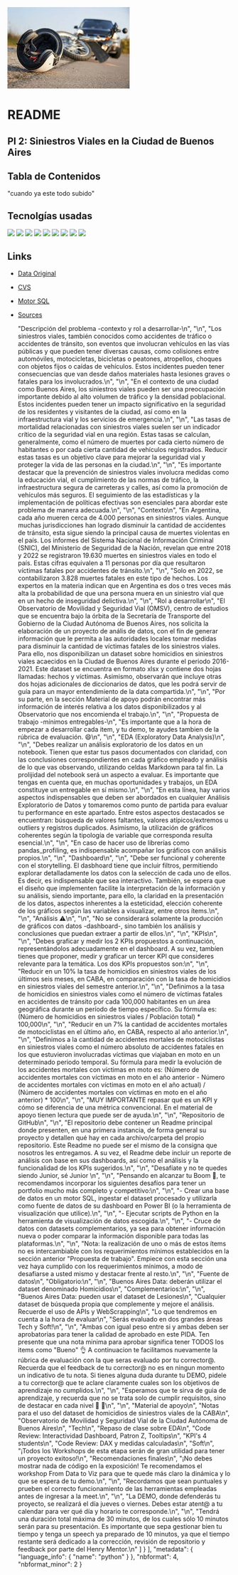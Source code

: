 ![img siniestros viales](Sources/casco.jpg)

# README

## PI 2: Siniestros Viales en la Ciudad de Buenos Aires

## **Tabla de Contenidos**

  "cuando ya este todo subido" 


## **Tecnolgías usadas**

![](https://img.shields.io/static/v1?label=Python&message=3.11.6&color=brightgreen)
![](https://img.shields.io/static/v1?label=Pandas&message=2.0.3&color=brightorange)
![](https://img.shields.io/static/v1?label=Matplotlib&message=3.7.2&color=blue)
![](https://img.shields.io/static/v1?label=Seaborn&message=0.12.2&color=lightgreen)
![](https://img.shields.io/static/v1?label=Power+BI&message=Desktop&color=red)
![](https://img.shields.io/static/v1?label=VisualStudioCode&message=Desktop&color=yellow)
![](https://img.shields.io/static/v1?label=Jupyter&message=2.0.3&color=pink)
![](https://img.shields.io/static/v1?label=Git&message=2.0.3&color=lightblue)
![](https://img.shields.io/static/v1?label=Numpy&message=2.0.3&color=purple)


## **Links**
- [Data Original](./DataOriginal/)
- [CVS](./CSV/)
- [Motor SQL](./MotorSQL/)
- [Sources](./Sources/)

  
    "Descripción del problema -contexto y rol a desarrollar-\n",
    "\n",
    "Los siniestros viales, también conocidos como accidentes de tráfico o accidentes de tránsito, son eventos que involucran vehículos en las vías públicas y que pueden tener diversas causas, como colisiones entre automóviles, motocicletas, bicicletas o peatones, atropellos, choques con objetos fijos o caídas de vehículos. Estos incidentes pueden tener consecuencias que van desde daños materiales hasta lesiones graves o fatales para los involucrados.\n",
    "\n",
    "En el contexto de una ciudad como Buenos Aires, los siniestros viales pueden ser una preocupación importante debido al alto volumen de tráfico y la densidad poblacional. Estos incidentes pueden tener un impacto significativo en la seguridad de los residentes y visitantes de la ciudad, así como en la infraestructura vial y los servicios de emergencia.\n",
    "\n",
    "Las tasas de mortalidad relacionadas con siniestros viales suelen ser un indicador crítico de la seguridad vial en una región. Estas tasas se calculan, generalmente, como el número de muertes por cada cierto número de habitantes o por cada cierta cantidad de vehículos registrados. Reducir estas tasas es un objetivo clave para mejorar la seguridad vial y proteger la vida de las personas en la ciudad.\n",
    "\n",
    "Es importante destacar que la prevención de siniestros viales involucra medidas como la educación vial, el cumplimiento de las normas de tráfico, la infraestructura segura de carreteras y calles, así como la promoción de vehículos más seguros. El seguimiento de las estadísticas y la implementación de políticas efectivas son esenciales para abordar este problema de manera adecuada.\n",
    "\n",
    "Contexto\n",
    "En Argentina, cada año mueren cerca de 4.000 personas en siniestros viales. Aunque muchas jurisdicciones han logrado disminuir la cantidad de accidentes de tránsito, esta sigue siendo la principal causa de muertes violentas en el país. Los informes del Sistema Nacional de Información Criminal (SNIC), del Ministerio de Seguridad de la Nación, revelan que entre 2018 y 2022 se registraron 19.630 muertes en siniestros viales en todo el país. Estas cifras equivalen a 11 personas por día que resultaron víctimas fatales por accidentes de tránsito.\n",
    "\n",
    "Solo en 2022, se contabilizaron 3.828 muertes fatales en este tipo de hechos. Los expertos en la materia indican que en Argentina es dos o tres veces más alta la probabilidad de que una persona muera en un siniestro vial que en un hecho de inseguridad delictiva.\n",
    "\n",
    "Rol a desarrollar\n",
    "El Observatorio de Movilidad y Seguridad Vial (OMSV), centro de estudios que se encuentra bajo la órbita de la Secretaría de Transporte del Gobierno de la Ciudad Autónoma de Buenos Aires, nos solicita la elaboración de un proyecto de anális de datos, con el fin de generar información que le permita a las autoridades locales tomar medidas para disminuir la cantidad de víctimas fatales de los siniestros viales. Para ello, nos disponibilizan un dataset sobre homicidios en siniestros viales acaecidos en la Ciudad de Buenos Aires durante el periodo 2016-2021. Este dataset se encuentra en formato xlsx y contiene dos hojas llamadas: hechos y víctimas. Asimismo, observarán que incluye otras dos hojas adicionales de diccionarios de datos, que les podrá servir de guía para un mayor entendimiento de la data compartida.\n",
    "\n",
    "Por su parte, en la sección Material de apoyo podrán encontrar más información de interés relativa a los datos disponibilizados y al Observatorio que nos encomienda el trabajo.\n",
    "\n",
    "Propuesta de trabajo -mínimos entregables-\n",
    "Es importante que a la hora de empezar a desarrollar cada item, y tu demo, te ayudes tambien de la rúbrica de evaluación. 😄\n",
    "\n",
    "EDA (Exploratory Data Analysis)\n",
    "\n",
    "Debes realizar un análisis exploratorio de los datos en un notebook. Tienen que estar tus pasos documentados con claridad, con las conclusiones correspondientes en cada gráfico empleado y análisis de lo que vas observando, utilizando celdas Markdown para tal fin. La prolijidad del notebook será un aspecto a evaluar. Es importante que tengas en cuenta que, en muchas oportunidades y trabajos, un EDA constituye un entregable en sí mismo.\n",
    "\n",
    "En esta línea, hay varios aspectos indispensables que deben ser abordados en cualquier Análisis Exploratorio de Datos y tomaremos como punto de partida para evaluar tu performance en este apartado. Entre estos aspectos destacados se encuentran: búsqueda de valores faltantes, valores atípicos/extremos u outliers y registros duplicados. Asimismo, la utilización de gráficos coherentes según la tipología de variable que corresponda resulta esencial.\n",
    "\n",
    "En caso de hacer uso de librerías como pandas_profiling, es indispensable acompañar los gráficos con análisis propios.\n",
    "\n",
    "Dashboard\n",
    "\n",
    "Debe ser funcional y coherente con el storytelling. El dasbhoard tiene que incluir filtros, permitiendo explorar detalladamente los datos con la selección de cada uno de ellos. Es decir, es indispensable que sea interactivo. También, se espera que el diseño que implementen facilite la interpretación de la información y su análisis, siendo importante, para ello, la claridad en la presentación de los datos, aspectos inherentes a la esteticidad, elección coherente de los gráficos según las variables a visualizar, entre otros ítems.\n",
    "\n",
    "Análisis ⚠️\n",
    "\n",
    "No se considerará solamente la producción de gráficos con datos -dashboard-, sino también los análisis y conclusiones que puedan extraer a partir de ellos.\n",
    "\n",
    "KPIs\n",
    "\n",
    "Debes graficar y medir los 2 KPIs propuestos a continuación, representándolos adecuadamente en el dashboard. A su vez, tambíen tienes que proponer, medir y graficar un tercer KPI que consideres relevante para la temática. Los dos KPIs propuestos son:\n",
    "\n",
    "Reducir en un 10% la tasa de homicidios en siniestros viales de los últimos seis meses, en CABA, en comparación con la tasa de homicidios en siniestros viales del semestre anterior.\n",
    "\n",
    "Definimos a la tasa de homicidios en siniestros viales como el número de víctimas fatales en accidentes de tránsito por cada 100,000 habitantes en un área geográfica durante un período de tiempo específico. Su fórmula es: (Número de homicidios en siniestros viales / Población total) * 100,000\n",
    "\n",
    "Reducir en un 7% la cantidad de accidentes mortales de motociclistas en el último año, en CABA, respecto al año anterior.\n",
    "\n",
    "Definimos a la cantidad de accidentes mortales de motociclistas en siniestros viales como el número absoluto de accidentes fatales en los que estuvieron involucradas víctimas que viajaban en moto en un determinado periodo temporal. Su fórmula para medir la evolución de los accidentes mortales con víctimas en moto es: (Número de accidentes mortales con víctimas en moto en el año anterior - Número de accidentes mortales con víctimas en moto en el año actual) / (Número de accidentes mortales con víctimas en moto en el año anterior) * 100\n",
    "\n",
    "MUY IMPORTANTE repasar qué es un KPI y cómo se diferencia de una métrica convencional. En el material de apoyo tienen lectura que puede ser de ayuda.\n",
    "\n",
    "Repositorio de GitHub\n",
    "\n",
    "El repositorio debe contener un Readme principal donde presenten, en una primera instancia, de forma general su proyecto y detallen qué hay en cada archivo/carpeta del propio repositorio. Este Readme no puede ser el mismo de la consigna que nosotros les entregamos. A su vez, el Readme debe incluir un reporte de análisis con base en sus dashboards, así como el análisis y la funcionalidad de los KPIs sugeridos.\n",
    "\n",
    "Desafíate y no te quedes siendo Junior, sé Junior \n",
    "\n",
    "Pensando en alcanzar tu Boom 🚀, te recomendamos incorporar los siguientes desafíos para tener un portfolio mucho más completo y competitivo:\n",
    "\n",
    "- Crear una base de datos en un motor SQL, ingestar el dataset procesado y utilizarla como fuente de datos de su dashboard en Power BI (o la herramienta de visualización que utilice).\n",
    "\n",
    "- Ejecutar scripts de Python en la herramienta de visualización de datos escogida.\n",
    "\n",
    "- Cruce de datos con datasets complementarios, ya sea para obtener información nueva o poder comparar la información disponible para todas las plataformas.\n",
    "\n",
    "Nota: la realización de uno o más de estos ítems no es intercambiable con los requerimientos mínimos establecidos en la sección anterior \"Propuesta de trabajo\". Empiece con esta sección una vez haya cumplido con los requerimientos mínimos, a modo de desafiarse a usted mismo y destacar frente al resto.\n",
    "\n",
    "Fuente de datos\n",
    "Obligatorio:\n",
    "\n",
    "Buenos Aires Data: deberán utilizar el dataset denominado Homicidios\n",
    "Complementarios:\n",
    "\n",
    "Buenos Aires Data: pueden usar el dataset de Lesiones\n",
    "Cualquier dataset de búsqueda propia que complemente y mejore el análisis. Recuerde el uso de APIs y WebScrapping\n",
    "Lo que tendremos en cuenta a la hora de evaluar\n",
    "Serás evaluado en dos grandes áreas Tech y Soft!\n",
    "\n",
    "Ambas con igual peso entre si y ambas deben ser aprobatorias para tener la calidad de aprobado en este PIDA. Ten presente que una nota minima para aprobar significa tener TODOS los items como \"Bueno\" 👌 A continuacion te facilitamos nuevamente la rúbrica de evaluación con la que seras evaluado por tu corrector@. Recuerda que el feedback de tu corrector@ no es en ningun momento un indicativo de tu nota. Si tienes alguna duda durante tu DEMO, pidele a tu corrector@ que te aclare claramente cuales son los objetivos de aprendizaje no cumplidos.\n",
    "\n",
    "Esperamos que te sirva de guia de aprendizaje, y recuerda que no se trata solo de cumplir requisitos, sino de destacar en cada nivel 🚀 💛\n",
    "\n",
    "Material de apoyo\n",
    "Notas para el uso del dataset de homicidios de siniestros viales de la CABA\n",
    "Observatorio de Movilidad y Seguridad Vial de la Ciudad Autónoma de Buenos Aires\n",
    "Tech\n",
    "Repaso de clase sobre EDA\n",
    "Code Review: Interactividad Dashboard, Patron Z, Tooltips\n",
    "KPI's 4 students\n",
    "Code Review: DAX y medidas calculadas\n",
    "Soft\n",
    "¡Todos los Workshops de esta etapa serán de gran utilidad para tener un proyecto exitoso!\n",
    "Recomendaciones finales\n",
    "¡No debes mostrar nada de código en la exposición! Te recomendamos el workshop From Data to Viz para que te quede más claro la dinámica y lo que se espera de tu demo.\n",
    "\n",
    "Recordamos que sean puntuales y prueben el correcto funcionamiento de las herramientas empleadas antes de ingresar a la meet.\n",
    "\n",
    "La DEMO, donde defenderás tu proyecto, se realizará el día jueves o viernes. Debes estar atent@ a tu calendar para ver qué día y horario te corresponde.\n",
    "\n",
    "Tendrá una duración total máxima de 30 minutos, de los cuales sólo 10 minutos serán para su presentación. Es importante que sepa gestionar bien tu tiempo y tenga un speech ya preparado de 10 minutos, ya que el tiempo restante será dedicado a la corrección, revisión de repositorio y feedback por parte del Henry Mentor.\n"
   ]
  }
 ],
 "metadata": {
  "language_info": {
   "name": "python"
  }
 },
 "nbformat": 4,
 "nbformat_minor": 2
}
